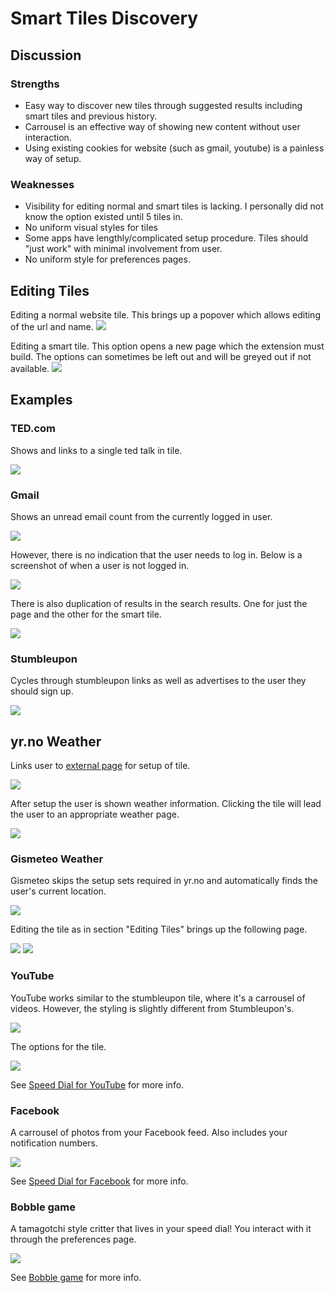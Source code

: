 # Smart Tiles Discovery

## Discussion

### Strengths
- Easy way to discover new tiles through suggested results including smart tiles
and previous history.
- Carrousel is an effective way of showing new content without user interaction.
- Using existing cookies for website (such as gmail, youtube) is a painless way
of setup.

### Weaknesses
- Visibility for editing normal and smart tiles is lacking. I personally did not
know the option existed until 5 tiles in.
- No uniform visual styles for tiles
- Some apps have lengthly/complicated setup procedure. Tiles should "just work"
with minimal involvement from user.
- No uniform style for preferences pages.

## Editing Tiles

Editing a normal website tile. This brings up a popover which allows editing of
the url and name.
![](tiles/edit.website.png)

Editing a smart tile. This option opens a new page which the extension must
build. The options can sometimes be left out and will be greyed out if not
available.
![](tiles/edit.smart.tile.png)

## Examples

### TED.com

Shows and links to a single ted talk in tile.

![](tiles/ted.png)

### Gmail

Shows an unread email count from the currently logged in user.

![](tiles/gmail.png)

However, there is no indication that the user needs to log in. Below is a
screenshot of when a user is not logged in.

![](tiles/gmail.no.login.png)

There is also duplication of results in the search results. One for just the
page and the other for the smart tile.

![](tiles/gmail.dups.png)

### Stumbleupon

Cycles through stumbleupon links as well as advertises to the user they should
sign up.

![](tiles/stumble.gif)

## yr.no Weather

Links user to [external page](yr.setup.instructions.pdf) for setup of tile.

![](tiles/weather.yr.setup.png)

After setup the user is shown weather information. Clicking the tile will lead
the user to an appropriate weather page.

![](tiles/weather.yr.png)

### Gismeteo Weather

Gismeteo skips the setup sets required in yr.no and automatically finds the
user's current location.

![](tiles/gismeteo.png)

Editing the tile as in section "Editing Tiles" brings up the following page.

![](tiles/edit.smart.tile.png)
![](tiles/gismeteo.edit.png)

### YouTube

YouTube works similar to the stumbleupon tile, where it's a carrousel of videos.
However, the styling is slightly different from Stumbleupon's.

![](tiles/youtube.png)

The options for the tile.

![](tiles/youtube.edit.png)

See [Speed Dial for YouTube][youtube-tile] for more info.

### Facebook

A carrousel of photos from your Facebook feed. Also includes your notification
numbers.

![](tiles/facebook.png)

See [Speed Dial for Facebook][facebook-tile] for more info.

### Bobble game

A tamagotchi style critter that lives in your speed dial! You interact with it
through the preferences page.

![](tiles/bobble.png)

See [Bobble game][bobble-tile] for more info.

[facebook-tile]:https://addons.opera.com/en/extensions/details/speed-dial-for-facebook/
[youtube-tile]:https://addons.opera.com/en/extensions/details/youtube-speed-dial-extension/
[bobble-tile]:https://addons.opera.com/en/extensions/details/bobble-game/
